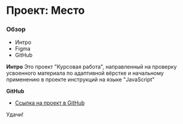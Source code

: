 # Проект: Место

### Обзор
* Интро
* Figma
* GitHub

**Интро**
Это проект "Курсовая работа", направленный на проверку усвоенного материала по адаптивной вёрстке 
и начальному применению в проекте инструкций на языке "JavaScript"



**GitHub**

* [Ссылка на проект в GitHub](https://leops200.github.io/mesto)



Удачи!
